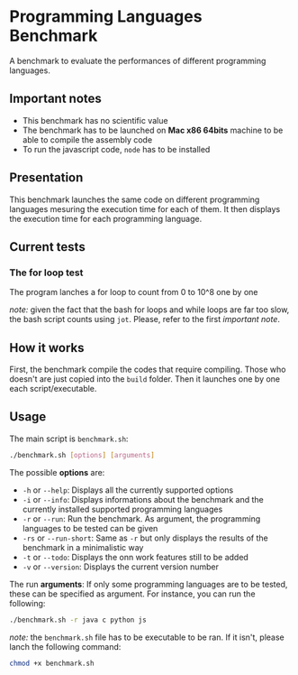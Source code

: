 # Programming Languages Benchmark
A benchmark to evaluate the performances of different programming languages.



## Important notes
 * This benchmark has no scientific value
 * The benchmark has to be launched on **Mac x86 64bits** machine to be able to compile the assembly code
 * To run the javascript code, ```node``` has to be installed



## Presentation
This benchmark launches the same code on different programming languages mesuring the execution time for each of them. It then displays the execution time for each programming language.



## Current tests
### The for loop test
The program lanches a for loop to count from 0 to 10^8 one by one

*note:* given the fact that the bash for loops and while loops are far too slow, the bash script counts using ```jot```. Please, refer to the first *important note*.



## How it works
First, the benchmark compile the codes that require compiling. Those who doesn't are just copied into the ```build``` folder.
Then it launches one by one each script/executable.



## Usage
The main script is ```benchmark.sh```:
```bash
./benchmark.sh [options] [arguments]
```

The possible **options** are:
 * ```-h``` or ```--help```: Displays all the currently supported options
 * ```-i``` or ```--info```: Displays informations about the benchmark and the currently installed supported programming languages
 * ```-r``` or ```--run```: Run the benchmark. As argument, the programming languages to be tested can be given
 * ```-rs``` or ```--run-short```: Same as ```-r``` but only displays the results of the benchmark in a minimalistic way
 * ```-t``` or ```--todo```: Displays the onn work features still to be added
 * ```-v``` or ```--version```: Displays the current version number

The run **arguments**:
If only some programming languages are to be tested, these can be specified as argument. For instance, you can run the following:
```bash
./benchmark.sh -r java c python js
```


*note:* the ```benchmark.sh``` file has to be executable to be ran. If it isn't, please lanch the following command:
```bash
chmod +x benchmark.sh
```

